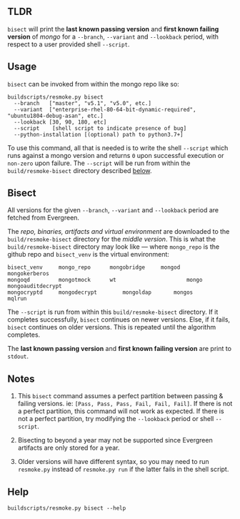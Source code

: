 ## TLDR
`bisect` will print the **last known passing version** and **first known failing version** of _mongo_ for a `--branch`, `--variant` and `--lookback` period, with respect to a user provided shell `--script`.
## Usage
`bisect` can be invoked from within the mongo repo like so:
```
buildscripts/resmoke.py bisect
  --branch   ["master", "v5.1", "v5.0", etc.]
  --variant  ["enterprise-rhel-80-64-bit-dynamic-required", "ubuntu1804-debug-asan", etc.]
  --lookback [30, 90, 180, etc]
  --script    [shell script to indicate presence of bug]
  --python-installation [(optional) path to python3.7+]
```
To use this command, all that is needed is to write the shell `--script` which runs against a mongo version and returns `0` upon successful execution or `non-zero` upon failure. The `--script` will be run from within the `build/resmoke-bisect` directory described [below](https://github.com/mongodb/mongo/wiki/Evergreen-Aware-Git-Bisect#bisect).
## Bisect
All versions for the given `--branch`, `--variant` and `--lookback` period are fetched from Evergreen. 

The _repo, binaries, artifacts and virtual environment_ are downloaded to the `build/resmoke-bisect` directory for the _middle version_. This is what the `build/resmoke-bisect` directory may look like — where `mongo_repo` is the github repo and `bisect_venv` is the virtual environment:
```
bisect_venv		mongo_repo		mongobridge		mongod			mongokerberos		
mongoqd			mongotmock		wt                      mongo			mongoauditdecrypt	
mongocryptd		mongodecrypt		mongoldap		mongos			mqlrun
```
The `--script` is run from within this `build/resmoke-bisect` directory. If it completes successfully, `bisect` continues on newer versions. Else, if it fails, `bisect` continues on older versions. This is repeated until the algorithm completes.

The **last known passing version** and **first known failing version** are print to `stdout`.
## Notes
1. This `bisect` command assumes a perfect partition between passing & failing versions. ie: `[Pass, Pass, Pass, Fail, Fail, Fail]`. If there is not a perfect partition, this command will not work as expected. If there is not a perfect partition, try modifying the `--lookback` period or shell `--script`.

2. Bisecting to beyond a year may not be supported since Evergreen artifacts are only stored for a year.

3. Older versions will have different syntax, so you may need to run `resmoke.py` instead of `resmoke.py run` if the latter fails in the shell script. 

## Help
```
buildscripts/resmoke.py bisect --help
```